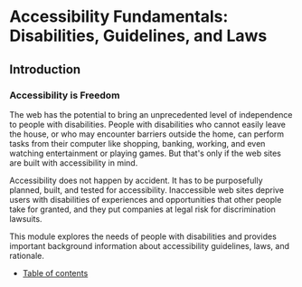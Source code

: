 # Accessibility Fundamentals: Disabilities, Guidelines, and Laws

## Introduction

### Accessibility is Freedom

The web has the potential to bring an unprecedented level of independence to people with disabilities. People with disabilities who cannot easily leave the house, or who may encounter barriers outside the home, can perform tasks from their computer like shopping, banking, working, and even watching entertainment or playing games. But that's only if the web sites are built with accessibility in mind.

Accessibility does not happen by accident. It has to be purposefully planned, built, and tested for accessibility. Inaccessible web sites deprive users with disabilities of experiences and opportunities that other people take for granted, and they put companies at legal risk for discrimination lawsuits.

This module explores the needs of people with disabilities and provides important background information about accessibility guidelines, laws, and rationale.

- [Table of contents](toc.md)
